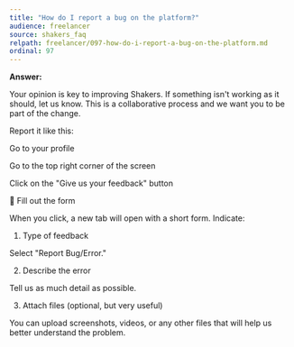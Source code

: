 ```yaml
---
title: "How do I report a bug on the platform?"
audience: freelancer
source: shakers_faq
relpath: freelancer/097-how-do-i-report-a-bug-on-the-platform.md
ordinal: 97
---
```


**Answer:**

Your opinion is key to improving Shakers.
If something isn't working as it should, let us know. This is a collaborative process and we want you to be part of the change.

Report it like this:

Go to your profile

Go to the top right corner of the screen

Click on the "Give us your feedback" button



📝 Fill out the form

When you click, a new tab will open with a short form. Indicate:

1. Type of feedback

Select "Report Bug/Error."

2. Describe the error

Tell us as much detail as possible.

3. Attach files (optional, but very useful)

You can upload screenshots, videos, or any other files that will help us better understand the problem.
